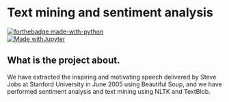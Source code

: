 # Text mining and sentiment analysis

[![forthebadge made-with-python](http://ForTheBadge.com/images/badges/made-with-python.svg)](https://www.python.org/)  
[![Made withJupyter](https://img.shields.io/badge/Made%20with-Jupyter-orange?style=for-the-badge&logo=Jupyter)](https://jupyter.org/try)

## What is the project about.
We have extracted the inspiring and motivating speech delivered by Steve Jobs at Stanford University in June 2005 using Beautiful Soup, and we have performed sentiment analysis and text mining using NLTK and TextBlob.


